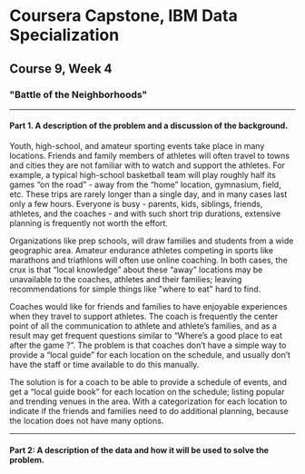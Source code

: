 # Coursera Capstone, IBM Data Specialization
## Course 9, Week 4
### "Battle of the Neighborhoods"

***  

#### Part 1.	A description of the problem and a discussion of the background.


Youth, high-school, and amateur sporting events take place in many locations.    Friends and family members of athletes will often travel to towns and cities they are not familiar with to watch and support the athletes. For example, a typical high-school basketball team will play roughly half its games “on the road” - away from the “home” location, gymnasium, field, etc.  These trips are rarely longer than a single day, and in many cases last only a few hours.  Everyone is busy - parents,  kids, siblings, friends, athletes, and the coaches - and with such short trip durations, extensive planning is frequently not worth the effort.   

Organizations like prep schools, will draw families and students from a wide geographic area. Amateur endurance athletes competing in sports like marathons and triathlons will often use online coaching.  In both cases, the crux is that “local knowledge” about these “away” locations may be unavailable to the coaches, athletes and their families; leaving recommendations for simple things like "where to eat" hard to find.  

Coaches would like for friends and families to have enjoyable experiences when they travel to support athletes. The coach is frequently the center point of all the communication to athlete and athlete’s families, and as a result may get frequent questions similar to  “Where’s a good place to eat after the game ?”.
The problem is that coaches don’t have a simple way to provide a “local guide” for each location on the schedule, and usually don’t have the staff or time available to do this manually.   

The solution is for a coach to be able to provide a schedule of events, and get a “local guide book” for each location on the schedule; listing popular and trending venues in the area.  With a categorization  for each location to indicate if the friends and families need to do additional planning, because the location does not have many options.

***  

#### Part 2: A description of the data and how it will be used to solve the problem.
